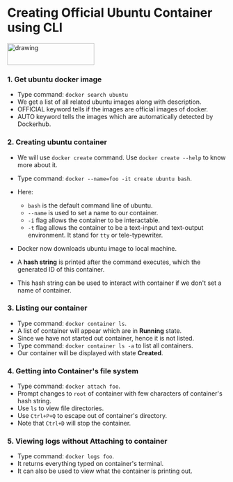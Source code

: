 # Creating Official Ubuntu Container using CLI



<img src="https://upload.wikimedia.org/wikipedia/commons/thumb/3/3a/Logo-ubuntu_no%28r%29-black_orange-hex.svg/1920px-Logo-ubuntu_no%28r%29-black_orange-hex.svg.png" alt="drawing" width="200" height="50"/>




### 1. Get ubuntu docker image
- Type command: `docker search ubuntu`
- We get a list of all related ubuntu images along with description.
- OFFICIAL keyword tells if the images are official images of docker.
- AUTO keyword tells the images which are automatically detected by Dockerhub.


### 2. Creating ubuntu container
- We will use `docker create` command. Use `docker create --help` to know more about it.
- Type command: `docker --name=foo -it create ubuntu bash`.
- Here:
  - `bash` is the default command line of ubuntu.
  - `--name` is used to set a name to our container.
  - `-i` flag allows the container to be interactable.
  - `-t` flag allows the container to be a text-input and text-output environment. It stand for `tty` or tele-typewriter.

- Docker now downloads ubuntu image to local machine.
- A **hash string** is printed after the command executes, which the generated ID of this container.
- This hash string can be used to interact with container if we don't set a name of container.


### 3. Listing our container
- Type command: `docker container ls`.
- A list of container will appear which are in **Running** state.
- Since we have not started out container, hence it is not listed.
- Type command: `docker container ls -a` to list all containers.
- Our container will be displayed with state **Created**.


### 4. Getting into Container's file system
- Type command: `docker attach foo`.
- Prompt changes to `root` of container with few characters of container's hash string.
- Use `ls` to view file directories.
- Use `Ctrl+P+Q` to escape out of container's directory.
- Note that `Ctrl+D` will stop the container.


### 5. Viewing logs without Attaching to container
- Type command: `docker logs foo`.
- It returns everything typed on container's terminal.
- It can also be used to view what the container is printing out.


